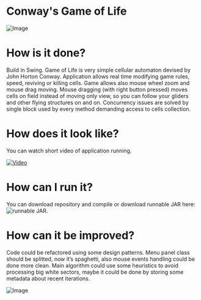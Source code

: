# Conway's Game of Life

![Image](https://zagorskidev.files.wordpress.com/2017/10/zrzut-ekranu-z-2017-10-05-14-05-38.png?w=723)

# How is it done?

Build in Swing. Game of Life is very simple cellular automaton devised by John Horton Conway. Application allows real time modifying game rules, speed, reviving or killing cells. Game allows also mouse wheel zoom and mouse drag moving. Mouse dragging (with right button pressed) moves cells on field instead of moving only view, so you can follow your gliders and other flying structures on and on. Concurrency issues are solved by single block used by every method demanding access to cells collection.

# How does it look like?

You can watch short video of application running.

[![Video](https://img.youtube.com/vi/rALVuPR25yk/0.jpg)](https://youtu.be/rALVuPR25yk)

# How can I run it?

You can download repository and compile or download runnable JAR here: ![runnable JAR](https://drive.google.com/open?id=0B_bwkWjLwn2MOFZpZURiT2YxdlU).

# How can it be improved?

Code could be refactored using some design patterns. Menu panel class should be splitted, now it’s spaghetti, also mouse events handling could be done more clean. Main algorithm could use some heuristics to avoid processing big white sectors, maybe it could be done by storing some metadata about recent iterations.

![Image](https://zagorskidev.files.wordpress.com/2017/10/zrzut-ekranu-z-2017-10-05-14-05-03.png?w=723)
